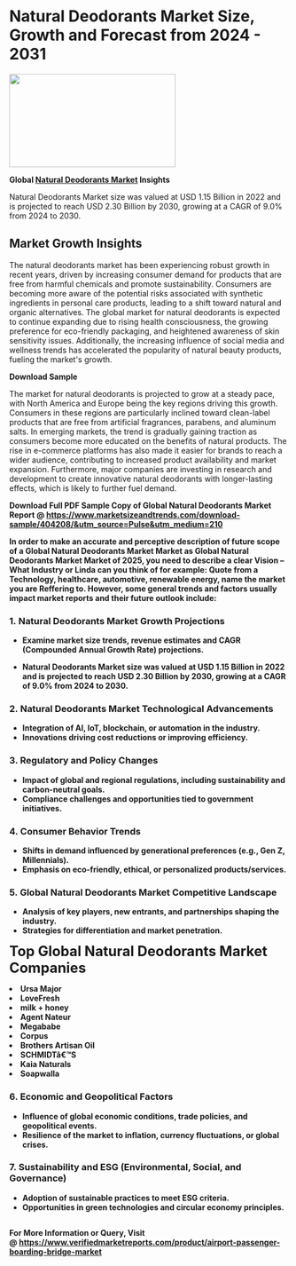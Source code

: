 <H1>Natural Deodorants Market Size, Growth and Forecast from 2024 - 2031</H1><img class="aligncenter size-medium wp-image-584254" src="https://thirdeyenews.in/wp-content/uploads/2024/09/Global-Market-Research-300x168.jpeg" alt="" width="300" height="168" /><p><strong>Global&nbsp;<a href="https://www.marketsizeandtrends.com/download-sample/404208/&amp;utm_source=Pulse&amp;utm_medium=210">Natural Deodorants Market</a> Insights</strong></p><p>Natural Deodorants Market size was valued at USD 1.15 Billion in 2022 and is projected to reach USD 2.30 Billion by 2030, growing at a CAGR of 9.0% from 2024 to 2030.</p><p><h2>Market Growth Insights</h2> <p>The natural deodorants market has been experiencing robust growth in recent years, driven by increasing consumer demand for products that are free from harmful chemicals and promote sustainability. Consumers are becoming more aware of the potential risks associated with synthetic ingredients in personal care products, leading to a shift toward natural and organic alternatives. The global market for natural deodorants is expected to continue expanding due to rising health consciousness, the growing preference for eco-friendly packaging, and heightened awareness of skin sensitivity issues. Additionally, the increasing influence of social media and wellness trends has accelerated the popularity of natural beauty products, fueling the market's growth.</p> <p><strong>Download Sample</strong></p> <p>The market for natural deodorants is projected to grow at a steady pace, with North America and Europe being the key regions driving this growth. Consumers in these regions are particularly inclined toward clean-label products that are free from artificial fragrances, parabens, and aluminum salts. In emerging markets, the trend is gradually gaining traction as consumers become more educated on the benefits of natural products. The rise in e-commerce platforms has also made it easier for brands to reach a wider audience, contributing to increased product availability and market expansion. Furthermore, major companies are investing in research and development to create innovative natural deodorants with longer-lasting effects, which is likely to further fuel demand. <p><strong></p><p><span class=""><strong>Download Full PDF Sample Copy of Global Natural Deodorants Market Report</strong> @ <a href="https://www.marketsizeandtrends.com/download-sample/404208/&amp;utm_source=Pulse&amp;utm_medium=210" target="_blank">https://www.marketsizeandtrends.com/download-sample/404208/&amp;utm_source=Pulse&amp;utm_medium=210</a></span></p><p>In order to make an accurate and perceptive description of future scope of a Global&nbsp;Natural Deodorants Market Market as Global&nbsp;Natural Deodorants Market Market of 2025, you need to describe a clear Vision &ndash; What Industry or Linda can you think of for example: Quote from a Technology, healthcare, automotive, renewable energy, name the market you are Reffering to. However, some general trends and factors usually impact market reports and their future outlook include:</p><h3>1.&nbsp;<strong>Natural Deodorants Market Growth Projections</strong></h3><ul><li>Examine market size trends, revenue estimates and CAGR (Compounded Annual Growth Rate) projections.</li><li><p>Natural Deodorants Market size was valued at USD 1.15 Billion in 2022 and is projected to reach USD 2.30 Billion by 2030, growing at a CAGR of 9.0% from 2024 to 2030.</p></li></ul><h3>2.&nbsp;<strong>Natural Deodorants Market Technological Advancements</strong></h3><ul><li>Integration of AI, IoT, blockchain, or automation in the industry.</li><li>Innovations driving cost reductions or improving efficiency.</li></ul><h3>3.&nbsp;<strong>Regulatory and Policy Changes</strong></h3><ul><li>Impact of global and regional regulations, including sustainability and carbon-neutral goals.</li><li>Compliance challenges and opportunities tied to government initiatives.</li></ul><h3>4.&nbsp;<strong>Consumer Behavior Trends</strong></h3><ul><li>Shifts in demand influenced by generational preferences (e.g., Gen Z, Millennials).</li><li>Emphasis on eco-friendly, ethical, or personalized products/services.</li></ul><h3>5.&nbsp;<strong>Global Natural Deodorants Market Competitive Landscape</strong></h3><ul><li>Analysis of key players, new entrants, and partnerships shaping the industry.</li><li>Strategies for differentiation and market penetration.</li></ul><p data-pm-slice="1 1 []"><span style="color: inherit; font-family: inherit; font-size: 25px;">Top Global Natural Deodorants Market Companies</span></p><div class="" data-test-id=""><p><li>Ursa Major</li><li> LoveFresh</li><li> milk + honey</li><li> Agent Nateur</li><li> Megababe</li><li> Corpus</li><li> Brothers Artisan Oil</li><li> SCHMIDTâ€™S</li><li> Kaia Naturals</li><li> Soapwalla</li></p></div><h3>6.&nbsp;<strong>Economic and Geopolitical Factors</strong></h3><ul><li>Influence of global economic conditions, trade policies, and geopolitical events.</li><li>Resilience of the market to inflation, currency fluctuations, or global crises.</li></ul><h3>7.&nbsp;<strong>Sustainability and ESG (Environmental, Social, and Governance)</strong></h3><ul><li>Adoption of sustainable practices to meet ESG criteria.</li><li>Opportunities in green technologies and circular economy principles.</li></ul><h2><strong style="font-size: 14px;">For More Information or Query, Visit @&nbsp;</strong><a style="background-color: #ffffff; font-size: 14px;" href="https://www.marketsizeandtrends.com/report/natural-deodorants-market/" target="_blank">https://www.verifiedmarketreports.com/product/airport-passenger-boarding-bridge-market</a></h2>

